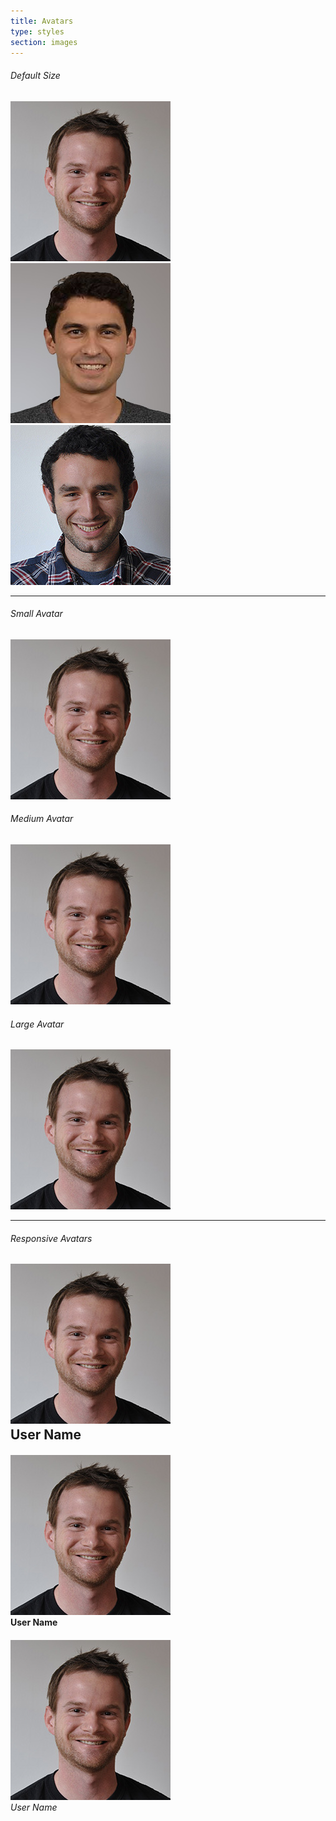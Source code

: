 ```yaml
---
title: Avatars
type: styles
section: images
---
```


###### Default Size

<div class="avatar">
	<img src="ui/img/avatars/avatar1.jpg" />
</div>
<div class="avatar">
	<img src="ui/img/avatars/avatar2.jpg" />
</div>
<div class="avatar">
	<img src="ui/img/avatars/avatar3.jpg" />
</div>

---

###### Small Avatar

<div class="avatar avatar-small">
	<img src="ui/img/avatars/avatar1.jpg" />
</div>

###### Medium Avatar

<div class="avatar avatar-medium">
	<img src="ui/img/avatars/avatar1.jpg" />
</div>

###### Large Avatar

<div class="avatar avatar-large">
	<img src="ui/img/avatars/avatar1.jpg" />
</div>

---

###### Responsive Avatars

<h2>
	<div class="avatar avatar-small"><img src="ui/img/avatars/avatar1.jpg" /></div>
	User Name
</h2>

<h4>
	<div class="avatar avatar-small"><img src="ui/img/avatars/avatar1.jpg" /></div>
	User Name
</h4>

<h6>
	<div class="avatar avatar-small"><img src="ui/img/avatars/avatar1.jpg" /></div>
	User Name
</h6>